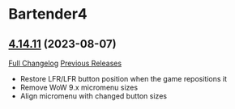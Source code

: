 # Bartender4

## [4.14.11](https://github.com/Nevcairiel/Bartender4/tree/4.14.11) (2023-08-07)
[Full Changelog](https://github.com/Nevcairiel/Bartender4/compare/4.14.10...4.14.11) [Previous Releases](https://github.com/Nevcairiel/Bartender4/releases)

- Restore LFR/LFR button position when the game repositions it  
- Remove WoW 9.x micromenu sizes  
- Align micromenu with changed button sizes  
